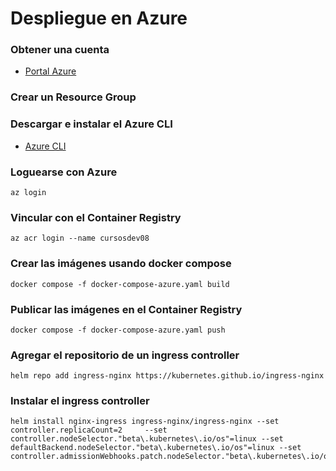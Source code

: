 # Despliegue en Azure

### Obtener una cuenta

- [Portal Azure](https://portal.azure.com)

### Crear un Resource Group

### Descargar e instalar el Azure CLI

- [Azure CLI](https://docs.microsoft.com/en-us/cli/azure/install-azure-cli-windows?tabs=azure-cli)

### Loguearse con Azure

```
az login
```

### Vincular con el Container Registry

```
az acr login --name cursosdev08
```

### Crear las imágenes usando docker compose

```
docker compose -f docker-compose-azure.yaml build
```

### Publicar las imágenes en el Container Registry

```
docker compose -f docker-compose-azure.yaml push
```

### Agregar el repositorio de un ingress controller

```
helm repo add ingress-nginx https://kubernetes.github.io/ingress-nginx
```

### Instalar el ingress controller

```
helm install nginx-ingress ingress-nginx/ingress-nginx --set controller.replicaCount=2     --set controller.nodeSelector."beta\.kubernetes\.io/os"=linux --set defaultBackend.nodeSelector."beta\.kubernetes\.io/os"=linux --set controller.admissionWebhooks.patch.nodeSelector."beta\.kubernetes\.io/os"=linux
```
